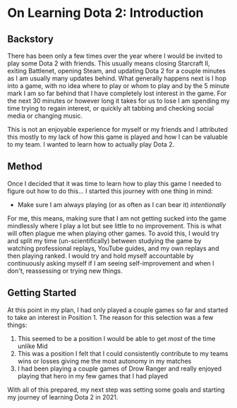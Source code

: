 # On Learning Dota 2: Introduction

## Backstory
There has been only a few times over the year where I would be invited to play some Dota 2 with friends. This usually means closing Starcraft II, exiting Battlenet, opening Steam, and updating Dota 2 for a couple minutes as I am usually many updates behind. What generally happens next is I hop into a game, with no idea where to play or whom to play and by the 5 minute mark I am so far behind that I have completely lost interest in the game. For the next 30 minutes or however long it takes for us to lose I am spending my time trying to regain interest, or quickly alt tabbing and checking social media or changing music.

This is not an enjoyable experience for myself or my friends and I attributed this mostly to my lack of how this game is played and how I can be valuable to my team. I wanted to learn how to actually play Dota 2.

## Method
Once I decided that it was time to learn how to play this game I needed to figure out how to do this... I started this journey with one thing in mind:

* Make sure I am always playing (or as often as I can bear it) _intentionally_

For me, this means, making sure that I am not getting sucked into the game mindlessly where I play a lot but see little to no improvement. This is what will often plague me when playing other games. To avoid this, I would try and split my time (un-scientifically) between studying the game by watching professional replays, YouTube guides, and my own replays and then playing ranked. I would try and hold myself accountable by continuously asking myself if I am seeing self-improvement and when I don't, reassessing or trying new things.

## Getting Started
At this point in my plan, I had only played a couple games so far and started to take an interest in Position 1. The reason for this selection was a few things:

1. This seemed to be a position I would be able to get _most_ of the time unlike Mid
2. This was a position I felt that I could consistently contribute to my teams wins or losses giving me the most autonomy in my matches
3. I had been playing a couple games of Drow Ranger and really enjoyed playing that hero in my few games that I had played

With all of this prepared, my next step was setting some goals and starting my journey of learning Dota 2 in 2021.
